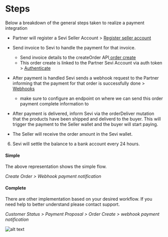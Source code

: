 # Steps

Below a breakdown of the general steps taken to realize a payment integration

- Partner will register a Sevi Seller Account > [Register seller account](/docs/seller/start)
- Send invoice to Sevi to handle the payment for that invoice.

  - Send invoice details to the createOrder API[ order create](/docs/developer/API/mutations/orderCreate)
  - This order create is linked to the Partner Sevi Account via auth token > [Authenticate](/docs/developer/authentication)
- After payment is handled Sevi sends a webhook request to the Partner informing that the payment for that order is successfully done > [Webhooks](/docs/developer/webhook/intro)

  - make sure to configure an endpoint on where we can send this order payment complete information to
- After payment is delivered, inform Sevi via the orderDeliver mutation that the products have been shipped and deliverd to the buyer. This will trigger the payment to the Seller wallet and the buyer will start paying.
- The Seller will receive the order amount in the Sevi wallet.

6) Sevi will settle the balance to a bank account every 24 hours.

#### Simple

The above representation shows the simple flow.

*Create Order > Webhook payment notification*

#### Complete

There are other implementation based on your desired workflow. If you need help to better understand please contact support.

*Customer Status > Payment Proposal > Order Create > webhook payment notification*

![alt text](/img/api/apiFlow.jpg "flow")
